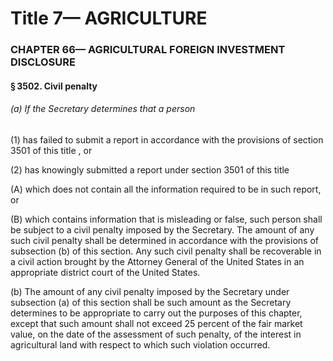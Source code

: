 
# Title 7— AGRICULTURE
### CHAPTER 66— AGRICULTURAL FOREIGN INVESTMENT DISCLOSURE
#### § 3502. Civil penalty
###### (a) If the Secretary determines that a person

(1) has failed to submit a report in accordance with the provisions of section 3501 of this title , or

(2) has knowingly submitted a report under section 3501 of this title

(A) which does not contain all the information required to be in such report, or

(B) which contains information that is misleading or false, such person shall be subject to a civil penalty imposed by the Secretary. The amount of any such civil penalty shall be determined in accordance with the provisions of subsection (b) of this section. Any such civil penalty shall be recoverable in a civil action brought by the Attorney General of the United States in an appropriate district court of the United States.

(b) The amount of any civil penalty imposed by the Secretary under subsection (a) of this section shall be such amount as the Secretary determines to be appropriate to carry out the purposes of this chapter, except that such amount shall not exceed 25 percent of the fair market value, on the date of the assessment of such penalty, of the interest in agricultural land with respect to which such violation occurred.
